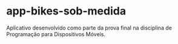 # app-bikes-sob-medida
Aplicativo desenvolvido como parte da prova final na disciplina de Programação para Dispositivos Móveis. 
